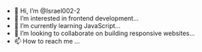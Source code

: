 - 👋 Hi, I’m @Israel002-2
- 👀 I’m interested in frontend development...
- 🌱 I’m currently learning JavaScript...
- 💞️ I’m looking to collaborate on building responsive websites...
- 📫 How to reach me ...

<!---
Israel002-2/Israel002-2 is a ✨ special ✨ repository because its `README.md` (this file) appears on your GitHub profile.
You can click the Preview link to take a look at your changes.
--->

